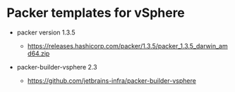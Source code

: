 # Packer templates for vSphere


* packer version 1.3.5
    *  https://releases.hashicorp.com/packer/1.3.5/packer_1.3.5_darwin_amd64.zip

* packer-builder-vsphere 2.3
  *   https://github.com/jetbrains-infra/packer-builder-vsphere


